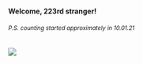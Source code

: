 #### Welcome, 223rd stranger!

###### <sup>P.S. counting started approximately in 10.01.21</sup>

<img src="https://kraftwerk28.pp.ua/vcnt.png"></img>
